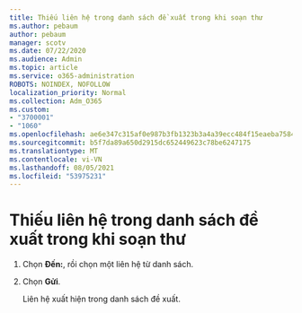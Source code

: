 ```yaml
---
title: Thiếu liên hệ trong danh sách đề xuất trong khi soạn thư
ms.author: pebaum
author: pebaum
manager: scotv
ms.date: 07/22/2020
ms.audience: Admin
ms.topic: article
ms.service: o365-administration
ROBOTS: NOINDEX, NOFOLLOW
localization_priority: Normal
ms.collection: Adm_O365
ms.custom:
- "3700001"
- "1060"
ms.openlocfilehash: ae6e347c315af0e987b3fb1323b3a4a39ecc484f15eaeba75840b5ab134cc4d1
ms.sourcegitcommit: b5f7da89a650d2915dc652449623c78be6247175
ms.translationtype: MT
ms.contentlocale: vi-VN
ms.lasthandoff: 08/05/2021
ms.locfileid: "53975231"
---
```

# <a name="missing-contact-in-suggestion-list-while-composing-mail"></a>Thiếu liên hệ trong danh sách đề xuất trong khi soạn thư

1. Chọn **Đến:**, rồi chọn một liên hệ từ danh sách.
2. Chọn **Gửi**.

    Liên hệ xuất hiện trong danh sách đề xuất.